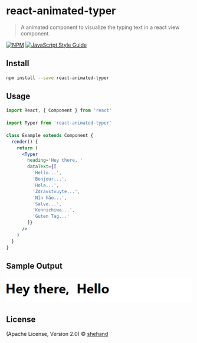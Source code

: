 # react-animated-typer

> A animated component to visualize the typing text in a react view component.

[![NPM](https://img.shields.io/npm/v/react-animated-typer.svg)](https://www.npmjs.com/package/react-animated-typer) [![JavaScript Style Guide](https://img.shields.io/badge/code_style-standard-brightgreen.svg)](https://standardjs.com)

## Install

```bash
npm install --save react-animated-typer
```

## Usage

```jsx
import React, { Component } from 'react'

import Typer from 'react-animated-typer'

class Example extends Component {
  render() {
    return (
      <Typer
        heading='Hey there, '
        dataText={[
          'Hello...',
          'Bonjour...',
          'Hola...',
          'Zdravstvuyte...',
          'Nǐn hǎo...',
          'Salve...',
          'Konnichiwa...',
          'Guten Tag...'
        ]}
      />
    )
  }
}
```

## Sample Output

![](https://github.com/shehand/react-animated-typer/blob/main/docs/react-animated-typer.gif)

## License

(Apache License, Version 2.0) © [shehand](https://github.com/shehand)
